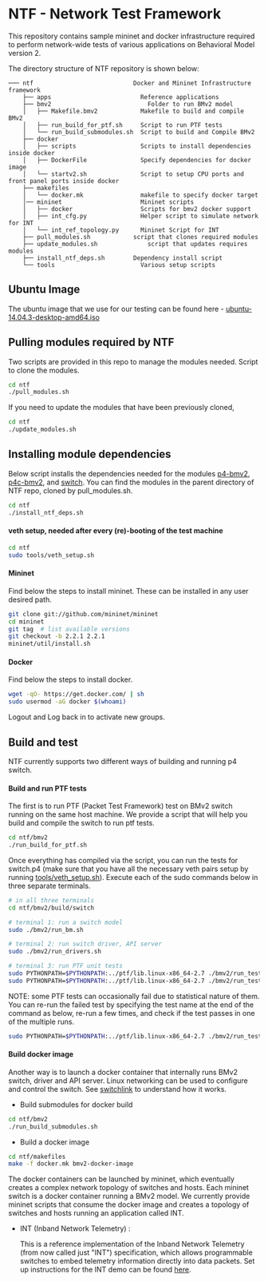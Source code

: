 NTF - Network Test Framework
===

This repository contains sample mininet and docker infrastructure required to perform network-wide tests of various applications on Behavioral Model version 2.

The directory structure of NTF repository is shown below:

    ─── ntf	                           Docker and Mininet Infrastructure framework
        ├── apps                         Reference applications
        ├── bmv2			               Folder to run BMv2 model
        │   ├── Makefile.bmv2		     Makefile to build and compile BMv2
        │   ├── run_build_for_ptf.sh     Script to run PTF tests
        │   └── run_build_submodules.sh  Script to build and Compile BMv2
        ├── docker
        │   ├── scripts                  Scripts to install dependencies inside docker
        │   ├── DockerFile               Specify dependencies for docker image
        │   └── startv2.sh               Script to setup CPU ports and front panel ports inside docker
        ├── makefiles
        │   └── docker.mk                makefile to specify docker target
        │── mininet                      Mininet scripts
        │   ├── docker                   Scripts for bmv2 docker support
        │   ├── int_cfg.py		         Helper script to simulate network for INT                   
        │   └── int_ref_topology.py      Mininet Script for INT 
        ├── pull_modules.sh		       script that clones required modules
        ├── update_modules.sh	           script that updates requires modules
        ├── install_ntf_deps.sh		   Dependency install script
        └── tools                        Various setup scripts

## Ubuntu Image
The ubuntu image that we use for our testing can be found here - [ubuntu-14.04.3-desktop-amd64.iso]

## Pulling modules required by NTF
Two scripts are provided in this repo to manage the modules needed.
Script to clone the modules.
```sh
cd ntf
./pull_modules.sh
```

If you need to update the modules that have been previously cloned,
```sh
cd ntf
./update_modules.sh
```

## Installing module dependencies
Below script installs the dependencies needed for the modules [p4-bmv2], [p4c-bmv2], and [switch]. You can find the modules in the parent directory of NTF repo, cloned by pull_modules.sh.

```sh
cd ntf
./install_ntf_deps.sh
```

#### veth setup, needed after every (re)-booting of the test machine
```sh
cd ntf
sudo tools/veth_setup.sh
```

#### Mininet
Find below the steps to install mininet. These can be installed in any user desired path.
```sh
git clone git://github.com/mininet/mininet
cd mininet
git tag  # list available versions
git checkout -b 2.2.1 2.2.1
mininet/util/install.sh
```
#### Docker
Find below the steps to install docker.
```sh
wget -qO- https://get.docker.com/ | sh
sudo usermod -aG docker $(whoami)
```
Logout and Log back in to activate new groups.

## Build and test

NTF currently supports two different ways of building and running p4 switch. 

#### Build and run PTF tests
The first is to run PTF (Packet Test Framework) test on BMv2 switch running on the same host machine. We provide a script that will help you build and compile the switch to run ptf tests.

```sh
cd ntf/bmv2
./run_build_for_ptf.sh
```

Once everything has compiled via the script, you can run the tests for switch.p4 (make sure that you have all the necessary veth pairs setup by running [tools/veth_setup.sh]). Execute each of the sudo commands below in three separate terminals.

```sh
# in all three terminals
cd ntf/bmv2/build/switch

# terminal 1: run a switch model
sudo ./bmv2/run_bm.sh

# terminal 2: run switch driver, API server
sudo ./bmv2/run_drivers.sh

# terminal 3: run PTF unit tests
sudo PYTHONPATH=$PYTHONPATH:../ptf/lib.linux-x86_64-2.7 ./bmv2/run_tests.sh --test-dir ../../../../switch/tests/ptf-tests/api-tests
sudo PYTHONPATH=$PYTHONPATH:../ptf/lib.linux-x86_64-2.7 ./bmv2/run_tests.sh --test-dir ../../../../switch/tests/ptf-tests/pd-tests
```

NOTE: some PTF tests can occasionally fail due to statistical nature of them. You can re-run the failed test by specifying the test name at the end of the command as below, re-run a few times, and check if the test passes in one of the multiple runs.

```sh
sudo PYTHONPATH=$PYTHONPATH:../ptf/lib.linux-x86_64-2.7 ./bmv2/run_tests.sh --test-dir ../../../../switch/tests/ptf-tests/api-tests switch.L2LagFloodTest
```

#### Build docker image 

Another way is to launch a docker container that internally runs BMv2 switch, driver and API server. Linux networking can be used to configure and control the switch. See [switchlink](https://github.com/p4lang/switch/blob/master/switchlink/README.md) to understand how it works.   

* Build submodules for docker build

```sh
cd ntf/bmv2
./run_build_submodules.sh
```

* Build a docker image

```sh
cd ntf/makefiles
make -f docker.mk bmv2-docker-image
```

The docker containers can be launched by mininet, which eventually creates a complex network topology of switches and hosts. Each mininet switch is a docker container running a BMv2 model. We currently provide mininet scripts that consume the docker image and creates a topology of switches and hosts running an application called INT. 

* INT (Inband Network Telemetry) : 

	This is a reference implementation of the Inband Network Telemetry (from now called just "INT") specification, which allows programmable switches to embed telemetry information directly into data packets. Set up instructions for the INT demo can be found [here].

   [switch]: <https://github.com/p4lang/switch.git>
   [p4-bmv2]: <https://github.com/p4lang/behavioral-model.git>
   [p4c-bmv2]: <https://github.com/p4lang/p4c-bm.git>
   [tools/veth_setup.sh]: <https://github.com/p4lang/ntf/blob/master/tools/veth_setup.sh>
   [here]: <https://github.com/p4lang/ntf/tree/master/apps/int> 
   [ubuntu-14.04.3-desktop-amd64.iso]: <http://mirror.metrocast.net/ubuntu-releases/14.04/ubuntu-14.04.3-desktop-amd64.iso>
